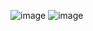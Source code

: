![image](https://user-images.githubusercontent.com/126884299/223695303-2a97d8fa-96f3-4454-b523-6ffa23de1209.png)
![image](https://user-images.githubusercontent.com/126884299/223695365-f6734c57-cbfc-4cda-9fd3-2e3f27e43cd4.png)
